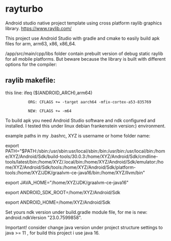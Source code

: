# rayturbo
Android studio native project template using cross platform raylib graphics library.
https://www.raylib.com/

This project use Android Studio with gradle and cmake to easily build apk files for arm, arm63, x86, x86_64.

/app/src/main/cpp/libs folder contain prebuilt version of debug static raylib for all mobile platforms.
But beware because the library is built with different options for the compiler:

raylib makefile:
----------------

this line:  ifeq ($(ANDROID_ARCH),arm64)

              ORG: CFLAGS += -target aarch64 -mfix-cortex-a53-835769
              
              NEW: CFLAGS += -m64
              

To build apk you need Android Studio software and ndk configured and installed.
I tested this under linux debian frankenstein version:) environment.


example paths in my .bashrc, XYZ is username or home folder name:

export PATH="$PATH:/sbin:/usr/sbin:usr/local/sbin:/bin:/usr/bin:/usr/local/bin:/home/XYZ/Android/Sdk/build-tools/30.0.3:/home/XYZ/Android/Sdk/cmdline-tools/latest/bin:/home/XYZ/.local/bin:/home/XYZ/Android/Sdk/emulator:/home/XYZ/Android/Sdk/tools:/home/XYZ/Android/Sdk/platform-tools:/home/XYZ/JDK/graalvm-ce-java16/bin:/home/XYZ/llvm/bin"


export JAVA_HOME="/home/XYZ/JDK/graalvm-ce-java16"

export ANDROID_SDK_ROOT=/home/XYZ/Android/Sdk

export ANDROID_HOME=/home/XYZ/Android/Sdk 



Set yours ndk version under build.gradle module file, for me is new: android.ndkVersion "23.0.7599858".


Important! consider change java version under project structure settings to java >= 11 , for build this project i use java 16.



